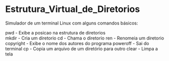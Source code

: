 # Estrutura_Virtual_de_Diretorios

Simulador de um terminal Linux com alguns comandos básicos:

pwd - Exibe a posicao na estrutura de diretorios<br/>
mkdir - Cria um diretorio
cd - Chama o diretorio
ren - Renomeia um diretorio
copyright - Exibe o nome dos autores do programa
poweroff - Sai do terminal
cp - Copia um arquivo de um diretório para outro
clear - Limpa a tela


